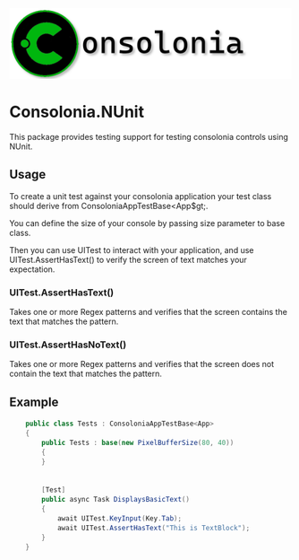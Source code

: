 ![](https://raw.githubusercontent.com/jinek/consolonia/main/assets/images/Logo.png)

# Consolonia.NUnit
This package provides testing support for testing consolonia controls using NUnit.

## Usage
To create a unit test against your consolonia application your test class should derive from ConsoloniaAppTestBase&lt;App$gt;.

You can define the size of your console by passing size parameter to base class.

Then you can use UITest to interact with your application, and use UITest.AssertHasText() to verify the screen of text matches your expectation.

### UITest.AssertHasText()
Takes one or more Regex patterns and verifies that the screen contains the text that matches the pattern.

### UITest.AssertHasNoText()
Takes one or more Regex patterns and verifies that the screen does not contain the text that matches the pattern.

## Example
```csharp
    public class Tests : ConsoloniaAppTestBase<App>
    {
        public Tests : base(new PixelBufferSize(80, 40))
        {
        }


        [Test]
        public async Task DisplaysBasicText()
        {
            await UITest.KeyInput(Key.Tab);
            await UITest.AssertHasText("This is TextBlock");
        }
    }
```

